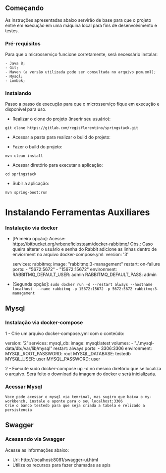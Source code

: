 ## Começando

As instruções apresentadas abaixo servirão de base para que o projeto entre em execução em uma máquina local para fins de desenvolvimento e testes.

### Pré-requisitos

Para que o microsserviço funcione corretamente, será necessário instalar:  

```
- Java 8;
- Git;
- Maven (a versão utilizada pode ser consultada no arquivo pom.xml);
- Mysql;
- Lombok;
```

### Instalando

Passo a passo de execução para que o microsserviço fique em execução e disponível para uso.


- Realizar o clone do projeto (inserir seu usuário):

```
git clone https://gitlab.com/regisflorentino/springstack.git
```

- Acessar a pasta para realizar o build do projeto:

- Fazer o build do projeto:

```
mvn clean install
```

- Acessar diretório para executar a aplicação:

```
cd springstack
```

- Subir a aplicação:

```
mvn spring-boot:run
```

# Instalando Ferramentas Auxiliares

### Instalação via docker

- [Primeira opção]: Acesse: https://bitbucket.org/vrbeneficiosteam/docker-rabbitmq/
  Obs.: Caso queira alterar o usuário e senha do Rabbit adicione as linhas dentro de enviorment no arquivo docker-compose.yml:
  version: '3'

  services:
    rabbitmq:
      image: "rabbitmq:3-management"
      restart: on-failure
      ports:
        - "5672:5672"
        - "15672:15672"
      environment:
        RABBITMQ_DEFAULT_USER: admin
        RABBITMQ_DEFAULT_PASS: admin

- [Segunda opção]: `sudo docker run -d --restart always --hostname localhost  --name rabbitmq -p 15672:15672 -p 5672:5672 rabbitmq:3-management`

## Mysql

### Instalação via docker-compose

1 - Crie um arquivo docker-compose.yml com o conteúdo:

version: '2'
services:
  mysql_db:
    image: mysql:latest
    volumes:
      - "./.mysql-data/db:/var/lib/mysql"
    restart: always
    ports:
      - 3306:3306
    environment:
      MYSQL_ROOT_PASSWORD: root
      MYSQL_DATABASE: testedb
      MYSQL_USER: user
      MYSQL_PASSWORD: user

2 - Execute sudo docker-compose up -d no mesmo diretório que se localiza o arquivo. 
	Será feito o download da imagem do docker e será inicializada. 

### Acessar Mysql

    Voce pode acessar o mysql via temrinal, mas sugiro que baixa o my-workbench, instale e aponte para o seu localhost:3306
    Crie o banco testedb para que seja criada a tabela e relizado a persistencia


## Swagger

### Acessando via Swagger

Acesse as informações abaixo:

- Url: http://localhost:8081/swagger-ui.html
- Utilize os recursos para fazer chamadas as apis